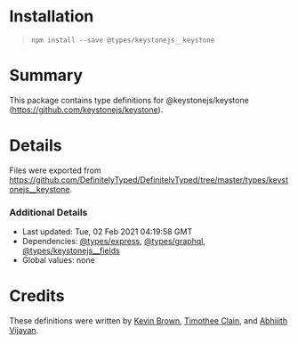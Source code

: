 # Installation
> `npm install --save @types/keystonejs__keystone`

# Summary
This package contains type definitions for @keystonejs/keystone (https://github.com/keystonejs/keystone).

# Details
Files were exported from https://github.com/DefinitelyTyped/DefinitelyTyped/tree/master/types/keystonejs__keystone.

### Additional Details
 * Last updated: Tue, 02 Feb 2021 04:19:58 GMT
 * Dependencies: [@types/express](https://npmjs.com/package/@types/express), [@types/graphql](https://npmjs.com/package/@types/graphql), [@types/keystonejs__fields](https://npmjs.com/package/@types/keystonejs__fields)
 * Global values: none

# Credits
These definitions were written by [Kevin Brown](https://github.com/thekevinbrown), [Timothee Clain](https://github.com/tclain), and [Abhijith Vijayan](https://github.com/abhijithvijayan).
